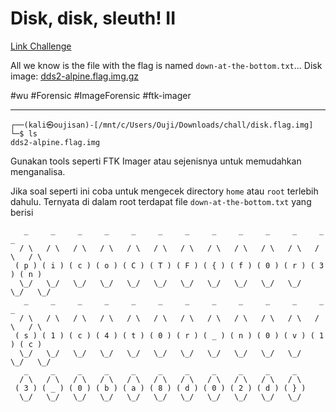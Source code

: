 # Disk, disk, sleuth! II
[Link Challenge](https://play.picoctf.org/practice/challenge/137)

All we know is the file with the flag is named `down-at-the-bottom.txt`... Disk image: [dds2-alpine.flag.img.gz](https://mercury.picoctf.net/static/b369e0ba3b6ffd2be8164cd3c99c294b/dds2-alpine.flag.img.gz)

#wu #Forensic #ImageForensic #ftk-imager 
___
```
┌──(kali㉿oujisan)-[/mnt/c/Users/Ouji/Downloads/chall/disk.flag.img]
└─$ ls
dds2-alpine.flag.img
```

Gunakan tools seperti FTK Imager atau sejenisnya untuk memudahkan menganalisa.

Jika soal seperti ini coba untuk mengecek directory `home` atau `root` terlebih dahulu.
Ternyata di dalam root terdapat file `down-at-the-bottom.txt` yang berisi
```
   _     _     _     _     _     _     _     _     _     _     _     _     _  
  / \   / \   / \   / \   / \   / \   / \   / \   / \   / \   / \   / \   / \ 
 ( p ) ( i ) ( c ) ( o ) ( C ) ( T ) ( F ) ( { ) ( f ) ( 0 ) ( r ) ( 3 ) ( n )
  \_/   \_/   \_/   \_/   \_/   \_/   \_/   \_/   \_/   \_/   \_/   \_/   \_/ 
   _     _     _     _     _     _     _     _     _     _     _     _     _  
  / \   / \   / \   / \   / \   / \   / \   / \   / \   / \   / \   / \   / \ 
 ( s ) ( 1 ) ( c ) ( 4 ) ( t ) ( 0 ) ( r ) ( _ ) ( n ) ( 0 ) ( v ) ( 1 ) ( c )
  \_/   \_/   \_/   \_/   \_/   \_/   \_/   \_/   \_/   \_/   \_/   \_/   \_/ 
   _     _     _     _     _     _     _     _     _     _     _  
  / \   / \   / \   / \   / \   / \   / \   / \   / \   / \   / \ 
 ( 3 ) ( _ ) ( 0 ) ( b ) ( a ) ( 8 ) ( d ) ( 0 ) ( 2 ) ( d ) ( } )
  \_/   \_/   \_/   \_/   \_/   \_/   \_/   \_/   \_/   \_/   \_/
```
